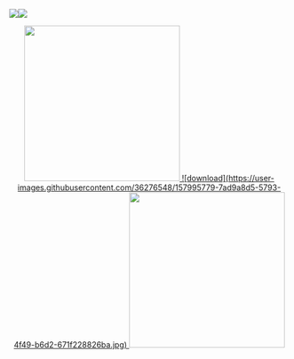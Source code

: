 
<img src="https://img.shields.io/badge/Medium-12100E?style=for-the-badge&logo=medium&logoColor=white" /><img src="https://img.shields.io/badge/Java-ED8B00?style=for-the-badge&logo=java&logoColor=white" />


<div align="center">
  <a href="https://github.com/cpluis">
  <img height="280em" src="https://github-readme-stats.vercel.app/api?username=cpluis&show_icons=true&theme=dark&include_all_commits=true&count_private=true"/>
    ![download](https://user-images.githubusercontent.com/36276548/157995779-7ad9a8d5-5793-4f49-b6d2-671f228826ba.jpg)
  <img height="280em" src="https://github-readme-stats.vercel.app/api/top-langs/?username=cpluis&layout=compact&langs_count=7&theme=dark"/>
</div>



